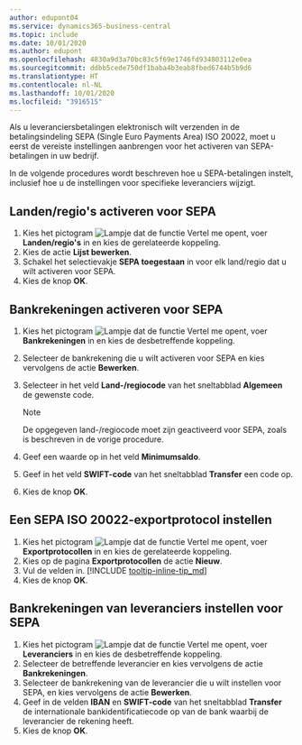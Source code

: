 ```yaml
---
author: edupont04
ms.service: dynamics365-business-central
ms.topic: include
ms.date: 10/01/2020
ms.author: edupont
ms.openlocfilehash: 4830a9d3a70bc83c5f69e1746fd934803112e0ea
ms.sourcegitcommit: ddbb5cede750df1baba4b3eab8fbed6744b5b9d6
ms.translationtype: HT
ms.contentlocale: nl-NL
ms.lasthandoff: 10/01/2020
ms.locfileid: "3916515"
---
```

Als u leveranciersbetalingen elektronisch wilt verzenden in de betalingsindeling SEPA (Single Euro Payments Area) ISO 20022, moet u eerst de vereiste instellingen aanbrengen voor het activeren van SEPA-betalingen in uw bedrijf.  

In de volgende procedures wordt beschreven hoe u SEPA-betalingen instelt, inclusief hoe u de instellingen voor specifieke leveranciers wijzigt.  

## <a name="to-enable-countriesregions-for-sepa"></a>Landen/regio's activeren voor SEPA  

1. Kies het pictogram ![Lampje dat de functie Vertel me opent](../../../media/ui-search/search_small.png "Vertel me wat u wilt doen"), voer **Landen/regio's** in en kies de gerelateerde koppeling.  
2. Kies de actie **Lijst bewerken**.  
3. Schakel het selectievakje **SEPA toegestaan** in voor elk land/regio dat u wilt activeren voor SEPA.  
4. Kies de knop **OK**.  

## <a name="to-enable-bank-accounts-for-sepa"></a>Bankrekeningen activeren voor SEPA  

1. Kies het pictogram ![Lampje dat de functie Vertel me opent](../../../media/ui-search/search_small.png "Vertel me wat u wilt doen"), voer **Bankrekeningen** in en kies de desbetreffende koppeling.  
2. Selecteer de bankrekening die u wilt activeren voor SEPA en kies vervolgens de actie **Bewerken**.  
3. Selecteer in het veld **Land-/regiocode** van het sneltabblad **Algemeen** de gewenste code.  

    > [!NOTE]  
    > De opgegeven land-/regiocode moet zijn geactiveerd voor SEPA, zoals is beschreven in de vorige procedure.  

4. Geef een waarde op in het veld **Minimumsaldo**.  
5. Geef in het veld **SWIFT-code** van het sneltabblad **Transfer** een code op.  
6. Kies de knop **OK**.  

## <a name="to-set-up-a-sepa-iso-20022-export-protocol"></a>Een SEPA ISO 20022-exportprotocol instellen  

1. Kies het pictogram ![Lampje dat de functie Vertel me opent](../../../media/ui-search/search_small.png "Vertel me wat u wilt doen"), voer **Exportprotocollen** in en kies de gerelateerde koppeling.  
2. Kies op de pagina **Exportprotocollen** de actie **Nieuw**.  
3. Vul de velden in. [!INCLUDE [tooltip-inline-tip_md](../../../includes/tooltip-inline-tip_md.md)]
4. Kies de knop **OK**.  

## <a name="to-set-up-vendor-bank-accounts-for-sepa"></a>Bankrekeningen van leveranciers instellen voor SEPA  

1. Kies het pictogram ![Lampje dat de functie Vertel me opent](../../../media/ui-search/search_small.png "Vertel me wat u wilt doen"), voer **Leveranciers** in en kies de desbetreffende koppeling.  
2. Selecteer de betreffende leverancier en kies vervolgens de actie **Bankrekeningen**.  
3. Selecteer de bankrekening van de leverancier die u wilt instellen voor SEPA, en kies vervolgens de actie **Bewerken**.  
4. Geef in de velden **IBAN** en **SWIFT-code** van het sneltabblad **Transfer** de internationale bankidentificatiecode op van de bank waarbij de leverancier de rekening heeft.  
5. Kies de knop **OK**.  
